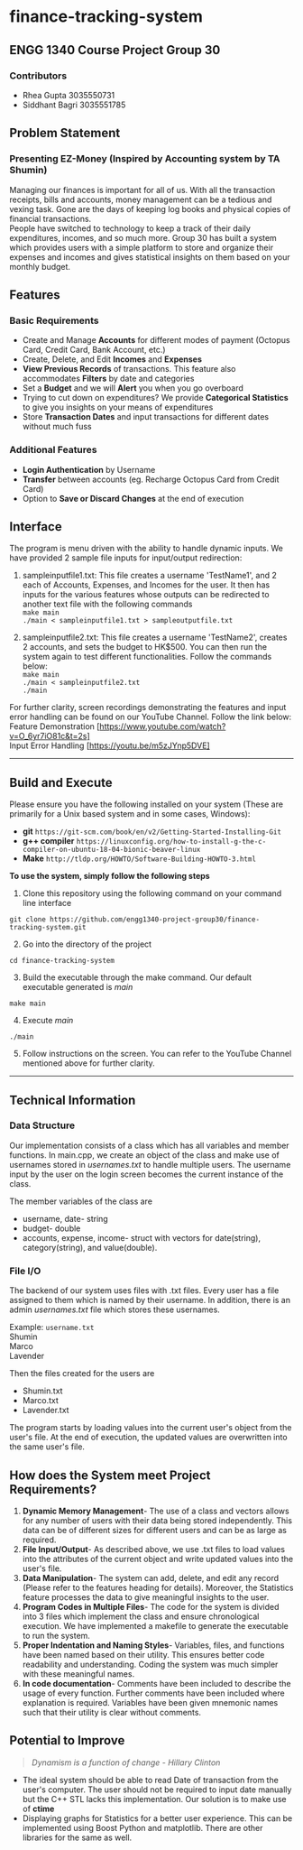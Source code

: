 # finance-tracking-system
## ENGG 1340 Course Project Group 30
### Contributors
- Rhea Gupta 3035550731
- Siddhant Bagri 3035551785

## Problem Statement
### Presenting EZ-Money (Inspired by Accounting system by TA Shumin)

Managing our finances is important for all of us. With all the transaction receipts, bills and accounts, money management can be a tedious and vexing task. Gone are the days of keeping log books and physical copies of financial transactions.  
People have switched to technology to keep a track of their daily expenditures, incomes, and so much more. Group 30 has built a system which provides users with a simple platform to store and organize their expenses and incomes and gives statistical insights on them based on your monthly budget.

## Features
### Basic Requirements
- Create and Manage **Accounts** for different modes of payment (Octopus Card, Credit Card, Bank Account, etc.)
- Create, Delete, and Edit **Incomes** and **Expenses**
- **View Previous Records** of transactions. This feature also accommodates **Filters** by date and categories
- Set a **Budget** and we will **Alert** you when you go overboard
- Trying to cut down on expenditures? We provide **Categorical Statistics** to give you insights on your means of expenditures
- Store **Transaction Dates** and input transactions for different dates without much fuss
### Additional Features
- **Login Authentication** by Username 
- **Transfer** between accounts (eg. Recharge Octopus Card from Credit Card)
- Option to **Save or Discard Changes** at the end of execution

## Interface
The program is menu driven with the ability to handle dynamic inputs. We have provided 2 sample file inputs for input/output redirection:
1. sampleinputfile1.txt: This file creates a username 'TestName1', and 2 each of Accounts, Expenses, and Incomes for the user. It then has inputs for the various features whose outputs can be redirected to another text file with the following commands  
`make main`  
`./main < sampleinputfile1.txt > sampleoutputfile.txt`

2. sampleinputfile2.txt: This file creates a username 'TestName2', creates 2 accounts, and sets the budget to HK$500. You can then run the system again to test different functionalities. Follow the commands below:  
`make main`  
`./main < sampleinputfile2.txt`  
`./main`

For further clarity, screen recordings demonstrating the features and input error handling can be found on our YouTube Channel. Follow the link below: 
Feature Demonstration  [https://www.youtube.com/watch?v=O_6yr7iO81c&t=2s]  
Input Error Handling  [https://youtu.be/m5zJYnp5DVE]  

***

## Build and Execute
Please ensure you have the following installed on your system (These are primarily for a Unix based system and in some cases, Windows):
- **git**  `https://git-scm.com/book/en/v2/Getting-Started-Installing-Git`
- **g++ compiler** `https://linuxconfig.org/how-to-install-g-the-c-compiler-on-ubuntu-18-04-bionic-beaver-linux`
- **Make** `http://tldp.org/HOWTO/Software-Building-HOWTO-3.html`

**To use the system, simply follow the following steps**
1. Clone this repository using the following command on your command line interface

`git clone https://github.com/engg1340-project-group30/finance-tracking-system.git`

2. Go into the directory of the project

`cd finance-tracking-system`

3. Build the executable through the make command. Our default executable generated is *main*

`make main`

4. Execute *main* 

`./main`

5. Follow instructions on the screen. You can refer to the YouTube Channel mentioned above for further clarity.

***

## Technical Information
### Data Structure
Our implementation consists of a class which has all variables and member functions. 
In main.cpp, we create an object of the class and make use of usernames stored in *usernames.txt* to handle multiple users. The username input by the user on the login screen becomes the current instance of the class.

The member variables of the class are
- username, date- string
- budget- double
- accounts, expense, income- struct with vectors for date(string), category(string), and value(double).

### File I/O
The backend of our system uses files with .txt files. Every user has a file assigned to them which is named by their username. In addition, there is an admin *usernames.txt* file which stores these usernames.

Example: `username.txt`  
Shumin  
Marco  
Lavender  

Then the files created for the users are
  * Shumin.txt
  * Marco.txt
  * Lavender.txt

The program starts by loading values into the current user's object from the user's file. At the end of execution, the updated values are overwritten into the same user's file.

## How does the System meet Project Requirements?
1. **Dynamic Memory Management**- The use of a class and vectors allows for any number of users with their data being stored independently. This data can be of different sizes for different users and can be as large as required.
2. **File Input/Output**- As described above, we use .txt files to load values into the attributes of the current object and write updated values into the user's file.
3. **Data Manipulation**- The system can add, delete, and edit any record (Please refer to the features heading for details). Moreover, the Statistics feature processes the data to give meaningful insights to the user.
4. **Program Codes in Multiple Files**- The code for the system is divided into 3 files which implement the class and ensure chronological execution. We have implemented a makefile to generate the executable to run the system.
5. **Proper Indentation and Naming Styles**- Variables, files, and functions have been named based on their utility. This ensures better code readability and understanding. Coding the system was much simpler with these meaningful names.
6. **In code documentation**- Comments have been included to describe the usage of every function. Further comments have been included where explanation is required. Variables have been given mnemonic names such that their utility is clear without comments.

## Potential to Improve
> *Dynamism is a function of change*
> <cite>- Hillary Clinton</cite>

- The ideal system should be able to read Date of transaction from the user's computer. The user should not be required to input date manually but the C++ STL lacks this implementation. Our solution is to make use of **ctime**
- Displaying graphs for Statistics for a better user experience. This can be implemented using Boost Python and matplotlib. There are other libraries for the same as well.
